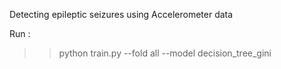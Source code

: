 Detecting epileptic seizures using Accelerometer data

Run :
>> python train.py --fold all --model decision_tree_gini
